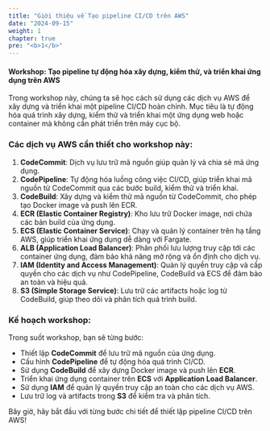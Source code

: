 ```yaml
---
title: "Giới thiệu về Tạo pipeline CI/CD trên AWS"
date: "2024-09-15"
weight: 1
chapter: true
pre: "<b>1</b>"
---
```


#### Workshop: Tạo pipeline tự động hóa xây dựng, kiểm thử, và triển khai ứng dụng trên AWS

Trong workshop này, chúng ta sẽ học cách sử dụng các dịch vụ AWS để xây dựng và triển khai một pipeline CI/CD hoàn chỉnh. Mục tiêu là tự động hóa quá trình xây dựng, kiểm thử và triển khai một ứng dụng web hoặc container mà không cần phát triển trên máy cục bộ.

### Các dịch vụ AWS cần thiết cho workshop này:

1. **CodeCommit**: Dịch vụ lưu trữ mã nguồn giúp quản lý và chia sẻ mã ứng dụng.
2. **CodePipeline**: Tự động hóa luồng công việc CI/CD, giúp triển khai mã nguồn từ CodeCommit qua các bước build, kiểm thử và triển khai.
3. **CodeBuild**: Xây dựng và kiểm thử mã nguồn từ CodeCommit, cho phép tạo Docker image và push lên ECR.
4. **ECR (Elastic Container Registry)**: Kho lưu trữ Docker image, nơi chứa các bản build của ứng dụng.
5. **ECS (Elastic Container Service)**: Chạy và quản lý container trên hạ tầng AWS, giúp triển khai ứng dụng dễ dàng với Fargate.
6. **ALB (Application Load Balancer)**: Phân phối lưu lượng truy cập tới các container ứng dụng, đảm bảo khả năng mở rộng và ổn định cho dịch vụ.
7. **IAM (Identity and Access Management)**: Quản lý quyền truy cập và cấp quyền cho các dịch vụ như CodePipeline, CodeBuild và ECS để đảm bảo an toàn và hiệu quả.
8. **S3 (Simple Storage Service)**: Lưu trữ các artifacts hoặc log từ CodeBuild, giúp theo dõi và phân tích quá trình build.

### Kế hoạch workshop:

Trong suốt workshop, bạn sẽ từng bước:
- Thiết lập **CodeCommit** để lưu trữ mã nguồn của ứng dụng.
- Cấu hình **CodePipeline** để tự động hóa quá trình CI/CD.
- Sử dụng **CodeBuild** để xây dựng Docker image và push lên **ECR**.
- Triển khai ứng dụng container trên **ECS** với **Application Load Balancer**.
- Sử dụng **IAM** để quản lý quyền truy cập an toàn cho các dịch vụ AWS.
- Lưu trữ log và artifacts trong **S3** để kiểm tra và phân tích.

Bây giờ, hãy bắt đầu với từng bước chi tiết để thiết lập pipeline CI/CD trên AWS!



